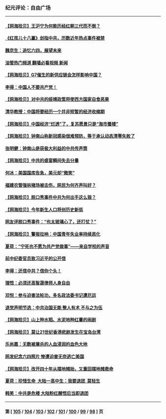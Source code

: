 ### 纪元评论：自由广场
---
#### [【网海拾贝】王沪宁为何能历经红朝三代而不倒？](../../pages/nsc993/n14005828.md?05300330) 
#### [《红孩儿十八赢》剑指中共，历数近年热点事件被禁](../../pages/nsc993/n14005798.md?05300330) 
#### [魏京生：追忆六四，展望未来](../../pages/nsc993/n14005589.md?05300330) 
#### [油管热门频道 翻墙必看视频 新闻](ok?05300330)
#### [【网海拾贝】G7催生的新供应链会怎样影响中国？](../../pages/nsc993/n14005296.md?05300330) 
#### [李得：中国人不要共产党！](../../pages/nsc993/n14005305.md?05300330) 
#### [【网海拾贝】对中共的绥靖政策将使西方国家自食恶果](../../pages/nsc993/n14004996.md?05300330) 
#### [清华教授：中国将要经历一个并非短暂的经济收缩期](../../pages/nsc993/n14004979.md?05300330) 
#### [【网海拾贝】中国经济“烂透”了，复苏愿景只是“海市蜃楼”](../../pages/nsc993/n14004462.md?05300330) 
#### [【网海拾贝】钟南山称新冠感染很难预防，等于承认动态清零失败了](../../pages/nsc993/n14003495.md?05300330) 
#### [张明健：钟南山是获极大利益的中共传声筒](../../pages/nsc993/n14003265.md?05300330) 
#### [【网海拾贝】中共的盛宴瞬间失去分量](../../pages/nsc993/n14002456.md?05300330) 
#### [何冰：美国国库告急，美元却“微笑”](../../pages/nsc993/n14001383.md?05300330) 
#### [福建农管强拆猪场被击伤，网民为何齐声叫好？](../../pages/nsc993/n14001381.md?05300330) 
#### [【网海拾贝】脱口秀事件中共为何出手这么狠？](../../pages/nsc993/n14001233.md?05300330) 
#### [【网海拾贝】今年新生人口将创历史新低](../../pages/nsc993/n14000721.md?05300330) 
#### [网友评脱口秀事件：“也太玻璃心了，还打仗？”](../../pages/nsc993/n14000298.md?05300330) 
#### [【网海拾贝】警报拉响：中国青年失业率持续恶化](../../pages/nsc993/n13999281.md?05300330) 
#### [夏荷：“宁死也不愿为共产党做事”——来自学校的声音](../../pages/nsc993/n13998694.md?05300330) 
#### [前中纪委官员致习近平的公开信](../../pages/nsc993/n13995804.md?05300330) 
#### [李得：还信中共？信你个头！](../../pages/nsc993/n13996136.md?05300330) 
#### [理悟：必须还高智晟律师人身自由](../../pages/nsc993/n13995715.md?05300330) 
#### [邓悦：参与迫害法轮功，多名政法委书记遭厄运](../../pages/nsc993/n13995336.md?05300330) 
#### [退党声明节选：中共治国无能 整人有术 不与之为伍](../../pages/nsc993/n13995312.md?05300330) 
#### [【网海拾贝】山上种水稻、水泥地种红薯的闹剧](../../pages/nsc993/n13994499.md?05300330) 
#### [【网海拾贝】莫让21世纪香港悲剧发生在宝岛台湾](../../pages/nsc993/n13993582.md?05300330) 
#### [乐尚嘉：无数被屠杀的人血浸润的血色大地](../../pages/nsc993/n13992819.md?05300330) 
#### [网发纪念六四照片 惨遭迫害无奈逃亡美国](../../pages/nsc993/n13992080.md?05300330) 
#### [【网海拾贝】改开四十年从摆地摊始，又重回摆地摊救命](../../pages/nsc993/n13991072.md?05300330) 
#### [夏荷：珍惜生命  大陆一高中生：我要退团  莫轻生](../../pages/nsc993/n13991106.md?05300330) 
#### [韩笑：中共是危楼 大陆粉红醒悟后当即退团](../../pages/nsc993/n13990174.md?05300330) 

---
#### 第 [ [105](./105.md?05300330) / [104](./104.md?05300330) / [103](./103.md?05300330) / [102](./102.md?05300330) / [101](./101.md?05300330) / [100](./100.md?05300330) / [99](./99.md?05300330) / [98](./98.md?05300330) ] 页
